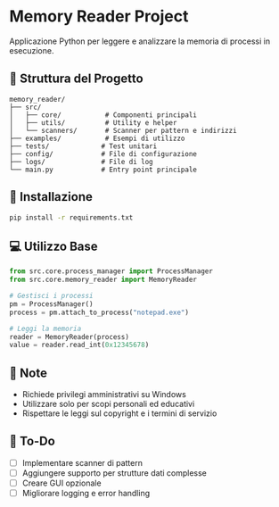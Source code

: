 # Memory Reader Project

Applicazione Python per leggere e analizzare la memoria di processi in esecuzione.

## 📁 Struttura del Progetto

```
memory_reader/
├── src/
│   ├── core/           # Componenti principali
│   ├── utils/          # Utility e helper
│   └── scanners/       # Scanner per pattern e indirizzi
├── examples/           # Esempi di utilizzo
├── tests/             # Test unitari
├── config/            # File di configurazione
├── logs/              # File di log
└── main.py            # Entry point principale
```

## 🚀 Installazione

```bash
pip install -r requirements.txt
```

## 💻 Utilizzo Base

```python
from src.core.process_manager import ProcessManager
from src.core.memory_reader import MemoryReader

# Gestisci i processi
pm = ProcessManager()
process = pm.attach_to_process("notepad.exe")

# Leggi la memoria
reader = MemoryReader(process)
value = reader.read_int(0x12345678)
```

## 📝 Note

- Richiede privilegi amministrativi su Windows
- Utilizzare solo per scopi personali ed educativi
- Rispettare le leggi sul copyright e i termini di servizio

## 🔧 To-Do

- [ ] Implementare scanner di pattern
- [ ] Aggiungere supporto per strutture dati complesse
- [ ] Creare GUI opzionale
- [ ] Migliorare logging e error handling
